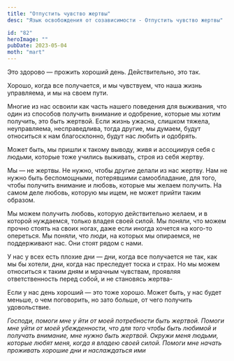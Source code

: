 ```yaml
---
title: "Отпустить чувство жертвы"
desc: "Язык освобождения от созависимости - Отпустить чувство жертвы"

id: "82"
heroImage: ""
pubDate: 2023-05-04
moth: "mart"
---
```


Это здорово — прожить хороший день. Действительно, это так.

Хорошо, когда все получается, и мы чувствуем, что наша жизнь управляема, и мы
на своем пути.

Многие из нас освоили как часть нашего поведения для выживания, что один из
способов получить внимание и одобрение, которые мы хотим получить, это быть
жертвой. Если жизнь ужасна, слишком тяжела, неуправляема, несправедлива, тогда
другие, мы думаем, будут относиться к нам благосклонно, будут нас любить и
одобрять.

Может быть, мы пришли к такому выводу, живя и ассоциируя себя с людьми,
которые тоже учились выживать, строя из себя жертву.

Мы — не жертвы. Не нужно, чтобы другие делали из нас жертву. Нам не нужно быть
беспомощными, потерявшими самообладание, для того, чтобы получить внимание и
любовь, которые мы желаем получить. На самом деле любовь, которую мы ищем, не
может прийти таким образом.

Мы можем получить любовь, которую действительно желаем, и в которой нуждаемся,
только владея своей силой. Мы поняли, что можем прочно стоять на своих ногах,
даже если иногда хочется на кого-то опереться. Мы поняли, что люди, на которых
мы опираемся, не поддерживают нас. Они стоят рядом с нами.

У нас у всех есть плохие дни — дни, когда все получается не так, как мы бы
хотели, дни, когда нас преследует тоска и страх. Но мы можем относиться к
таким дням и мрачным чувствам, проявляя ответственность перед собой, и не
становясь жертва-

Если у нас день хороший — это тоже хорошо. Может быть, у нас будет меньше, о
чем поговорить, но зато больше, от чего получить удовольствие.

_Господи,_ _помоги_ _мне_ _у_ _йти_ _от_ _моей_ _потребности_ _быть_
_жертвой._ _Помоги_ _мне_ _уйти_ _от_ _моей_ _убежденности,_ _что_ _для_
_того_ _чтобы_ _быть_ _любимой_ _и_ _получать_ _внимание,_ _мне_ _нужно_
_быть_ _жертвой._ _Окружи_ _меня_ _людьми,_ _которые_ _любят_ _меня,_ _когда_
_я_ _владею_ _своей_ _силой._ _Помоги_ _мне_ _начать_ _проживать_ _хорошие_
_дни_ _и_ _наслаждаться_ _ими_
